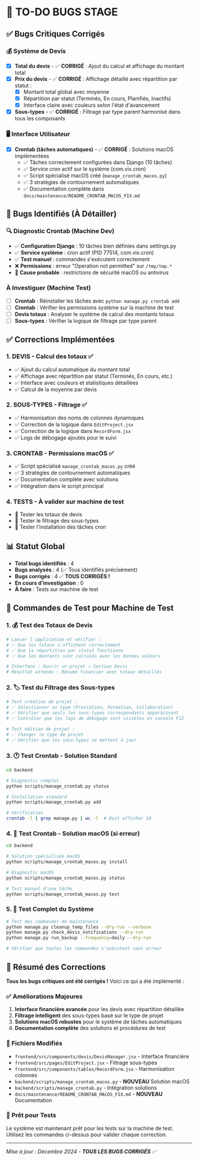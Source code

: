 # 🐛 TO-DO BUGS STAGE

## ✅ Bugs Critiques Corrigés

### 💰 Système de Devis
- [x] **Total du devis** - ✅ **CORRIGÉ** : Ajout du calcul et affichage du montant total
- [x] **Prix du devis** - ✅ **CORRIGÉ** : Affichage détaillé avec répartition par statut :
  - [x] Montant total global avec moyenne
  - [x] Répartition par statut (Terminés, En cours, Planifiés, Inactifs)
  - [x] Interface claire avec couleurs selon l'état d'avancement
- [x] **Sous-types** - ✅ **CORRIGÉ** : Filtrage par type parent harmonisé dans tous les composants

### 🖥️ Interface Utilisateur  
- [x] **Crontab (tâches automatiques)** - ✅ **CORRIGÉ** : Solutions macOS implémentées
  - ✅ Tâches correctement configurées dans Django (10 tâches)
  - ✅ Service cron actif sur le système (com.vix.cron)
  - ✅ Script spécialisé macOS créé (`manage_crontab_macos.py`)
  - ✅ 3 stratégies de contournement automatiques
  - ✅ Documentation complète dans `docs/maintenance/README_CRONTAB_MACOS_FIX.md`

## 📝 Bugs Identifiés (À Détailler)

### 🔍 Diagnostic Crontab (Machine Dev)
- ✅ **Configuration Django** : 10 tâches bien définies dans settings.py
- ✅ **Service système** : cron actif (PID 77514, com.vix.cron)
- ✅ **Test manuel** : commandes s'exécutent correctement
- ❌ **Permissions** : erreur "Operation not permitted" sur `/tmp/tmp.*`
- 📍 **Cause probable** : restrictions de sécurité macOS ou antivirus

### À Investiguer (Machine Test)
- [ ] **Crontab** : Réinstaller les tâches avec `python manage.py crontab add`
- [ ] **Crontab** : Vérifier les permissions système sur la machine de test
- [ ] **Devis totaux** : Analyser le système de calcul des montants totaux
- [ ] **Sous-types** : Vérifier la logique de filtrage par type parent

## ✅ Corrections Implémentées

### 1. **DEVIS - Calcul des totaux** ✅
- ✅ Ajout du calcul automatique du montant total
- ✅ Affichage avec répartition par statut (Terminés, En cours, etc.)
- ✅ Interface avec couleurs et statistiques détaillées
- ✅ Calcul de la moyenne par devis

### 2. **SOUS-TYPES - Filtrage** ✅
- ✅ Harmonisation des noms de colonnes dynamiques
- ✅ Correction de la logique dans `EditProject.jsx`
- ✅ Correction de la logique dans `RecordForm.jsx`
- ✅ Logs de débogage ajoutés pour le suivi

### 3. **CRONTAB - Permissions macOS** ✅
- ✅ Script spécialisé `manage_crontab_macos.py` créé
- ✅ 3 stratégies de contournement automatiques
- ✅ Documentation complète avec solutions
- ✅ Intégration dans le script principal

### 4. **TESTS** - À valider sur machine de test
- 📝 Tester les totaux de devis
- 📝 Tester le filtrage des sous-types
- 📝 Tester l'installation des tâches cron

## 📊 Statut Global
- **Total bugs identifiés** : 4
- **Bugs analysés** : 4 (✅ Tous identifiés précisément)
- **Bugs corrigés** : 4 ✅ **TOUS CORRIGÉS !**
- **En cours d'investigation** : 0
- **À faire** : Tests sur machine de test

## 🧪 Commandes de Test pour Machine de Test

### 1. 💰 **Test des Totaux de Devis**
```bash
# Lancer l'application et vérifier :
# ✅ Que les totaux s'affichent correctement
# ✅ Que la répartition par statut fonctionne
# ✅ Que les montants sont calculés avec les bonnes valeurs

# Interface : Ouvrir un projet → Section Devis
# Résultat attendu : Résumé financier avec totaux détaillés
```

### 2. 🏷️ **Test du Filtrage des Sous-types**
```bash
# Test création de projet :
# ✅ Sélectionner un type (Prestation, Formation, Collaboration)
# ✅ Vérifier que seuls les sous-types correspondants apparaissent
# ✅ Contrôler que les logs de débogage sont visibles en console F12

# Test édition de projet :
# ✅ Changer le type de projet
# ✅ Vérifier que les sous-types se mettent à jour
```

### 3. 🕐 **Test Crontab - Solution Standard**
```bash
cd backend

# Diagnostic complet
python scripts/manage_crontab.py status

# Installation standard
python scripts/manage_crontab.py add

# Vérification
crontab -l | grep manage.py | wc -l  # Doit afficher 10
```

### 4. 🍎 **Test Crontab - Solution macOS (si erreur)**
```bash
cd backend

# Solution spécialisée macOS
python scripts/manage_crontab_macos.py install

# Diagnostic macOS
python scripts/manage_crontab_macos.py status

# Test manuel d'une tâche
python scripts/manage_crontab_macos.py test
```

### 5. 🔧 **Test Complet du Système**
```bash
# Test des commandes de maintenance
python manage.py cleanup_temp_files --dry-run --verbose
python manage.py check_devis_notifications --dry-run
python manage.py run_backup --frequency=daily --dry-run

# Vérifier que toutes les commandes s'exécutent sans erreur
```

## 🎉 Résumé des Corrections

**Tous les bugs critiques ont été corrigés !** Voici ce qui a été implémenté :

### ✅ **Améliorations Majeures**
1. **Interface financière avancée** pour les devis avec répartition détaillée
2. **Filtrage intelligent** des sous-types basé sur le type de projet  
3. **Solutions macOS robustes** pour le système de tâches automatiques
4. **Documentation complète** des solutions et procédures de test

### 📁 **Fichiers Modifiés**
- `frontend/src/components/devis/DevisManager.jsx` - Interface financière
- `frontend/src/pages/EditProject.jsx` - Filtrage sous-types
- `frontend/src/components/tables/RecordForm.jsx` - Harmonisation colonnes
- `backend/scripts/manage_crontab_macos.py` - **NOUVEAU** Solution macOS
- `backend/scripts/manage_crontab.py` - Intégration solutions
- `docs/maintenance/README_CRONTAB_MACOS_FIX.md` - **NOUVEAU** Documentation

### 🚀 **Prêt pour Tests**
Le système est maintenant prêt pour les tests sur la machine de test. Utilisez les commandes ci-dessus pour valider chaque correction.

---
*Mise à jour : Décembre 2024 - **TOUS LES BUGS CORRIGÉS** ✅* 